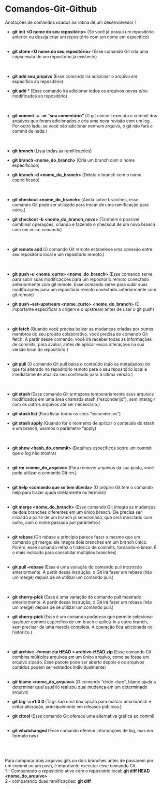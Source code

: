 # Comandos-Git-Github
Anotações de comandos usados na rotina de um desenvolvedor ! 

- <strong>git init <O nome do seu repositório></strong> (Se você já possui um repositório anterior ou deseja criar um repositório com um nome em específico) <br> <br>
- <strong>git clone <URL do seu projeto> <O nome do seu repositório></strong> (Esse comando Git cria uma cópia exata de um repositório já existente) <br> <br> <br> 

- <strong> git add seu_arquivo </strong> (Esse comando irá adicionar o arquivo em específico ao repositório) <br>
- <strong> git add * </strong> (Esse comando irá adicionar todos os arquivos novos e/ou modificados ao repositório) <br> <br> <br> 

- <strong> git commit -a -m “seu comentário” </strong> (O git commit executa o commit dos arquivos que foram adicionados e cria uma nova revisão com um log. Por outro lado, se você não adicionar nenhum arquivo, o git não fará o commit de nada.) <br> <br> <br> 

- <strong> git branch </strong> (Lista todas as ramificações) <br> 
- <strong> git branch <nome_do_branch> </strong> (Cria um branch com o nome especificado) <br>
- <strong> git branch -d <nome_do_branch> </strong> (Deleta o branch com o nome especificado) <br> <br> <br> 

- <strong> git checkout <nome_do_branch> </strong> (Ainda sobre branches, esse comando Git pode ser utilizado para trocar de uma ramificação para outra.) <br> 
- <strong> git checkout -b <nome_do_branch_novo> </strong> (Também é possível combinar operações, criando e fazendo o checkout de um novo branch com um único comando) <br> <br> <br>

- <strong> git remote add <nomecurto> <url></strong> (O comando Git remote estabelece uma conexão entre seu repositório local e um repositório remoto.)<br> <br> <br>

- <strong> git push -u <nome_curto> <nome_do_branch> </strong> (Esse comando serve para subir suas modificações para um repositório remoto conectado anteriormente com git remote. Esse comando serve para subir suas modificações para um repositório remoto conectado anteriormente com git remote) <br>
- <strong> git push –set-upstream <nome_curto> <nome_do_branch> </strong> (É importante especificar a origem e o upstream antes de usar o git push) <br> <br> <br>

- <strong> git fetch </strong> (Quando você precisa baixar as mudanças criadas por outros membros do seu projeto colaborativo, você precisa do comando Git fetch. A partir desse comando, você irá receber todas as informações de commits, para avaliar, antes de aplicar essas alterações na sua versão local do repositório.) <br> <br> 
- <strong>  git pull <URL> </strong> (O comando Git pull baixa o conteúdo (não os metadados) do que foi alterado no repositório remoto para o seu repositório local e imediatamente atualiza seu contreúdo para a última versão.) <br> <br> <br>  

- <strong> git stash </strong> (Esse comando Git armazena temporariamente seus arquivos modificados em uma área chamada stash (“esconderijo”), sem interagir com os outros arquivos até ser necessário.) <br> 
- <strong> git stash list </strong> (Para listar todos os seus “esconderijos”) <br> 
- <strong> git stash apply </strong> (Quando for o momento de aplicar o conteúdo do stash a um branch, usamos o parâmetro “apply) <br> <br> <br>

- <strong> git show <hash_do_commit> </strong> (Detalhes específicos sobre um commit que o log não mostra) <br>  <br>
- <strong> git rm <nome_do_arquivo> </strong> (Para remover arquivos da sua pasta, você pode utilizar o comando Git rm.) <br>  <br>
- <strong> git help <comando que se tem dúvida> </strong> (O próprio Git tem o comando help para trazer ajuda diretamente no terminal) <br>  <br>
- <strong> git merge <nome_do_branch> </strong> (Esse comando Git integra as mudanças de dois branches diferentes em um único branch. Ele precisa ser iniciado a partir de um branch já selecionado, que será mesclado com outro, com o nome passado por parâmetro.) <br>  <br>
- <strong> git rebase <base> </strong> (Git rebase a princípio parece fazer o mesmo que um comando git merge: ele integra dois branches em um branch único. Porém, esse comando refaz o histórico de commits, tornando-o linear. É o mais indicado para consolidar múltiplos branches) <br>  <br>
- <strong> git pull –rebase </strong> (Essa é uma variação do comando pull mostrado anteriormente. A partir dessa instrução, o Git irá fazer um rebase (não um merge) depois de se utilizar um comando pull.) <br>  <br> <br> 

- <strong> git cherry-pick <commit-hash> </strong> (Essa é uma variação do comando pull mostrado anteriormente. A partir dessa instrução, o Git irá fazer um rebase (não um merge) depois de se utilizar um comando pull.) <br>
- <strong> git cherry-pick <commit-hash> </strong> (Esse é um comando poderoso que permite selecionar qualquer commit específico de um brach e aplicá-lo a outro branch, sem precisar de uma mescla completa. A operação fica adicionada no histórico.) <br> <br> <br> 

- <strong> git archive –format zip HEAD > archive-HEAD.zip </strong> (Esse comando Git combina múltiplos arquivos em um único arquivo, como se fosse um arquivo zipado. Esse pacote pode ser aberto depois e os arquivos contidos podem ser extraídos individualmente) <br>  <br>
- <strong> git blame <nome_do_arquivo> </strong> (O comando “dedo-duro”, blame ajuda a determinar qual usuário realizou qual mudança em um determinado arquivo) <br>
- <strong> git tag -a v1.0.0 </strong> (Tags são uma boa opção para marcar uma branch e evitar alteração, principalmente em releases públicos.) 
- <strong> git citool </strong> (Esse comando Git oferece uma alternativa gráfica ao commi) <br>  <br>
- <strong> git whatchanged </strong> (Esse comando oferece informações de log, mas em formato raw) <br> <br> <br> <br>

 Para comparar dois arquivos gits ou dois branches antes de passarem por um commit ou um push, é importante executar esse comando Git. <br>
1 - Comparando o repositório ativo com o repositório local: <strong>  git diff HEAD <nome_do_arquivo> </strong>  <br>
2 - comparando duas ramificações: <strong> git diff <branch de origem> <branch de destino> </strong>  <br>

 
 
 
